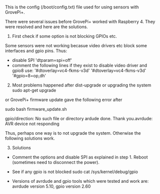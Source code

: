This is the config (/boot/config.txt) file used for using sensors with GrovePi+. 

There were several issues before GrovePi+ worked with Raspberry 4. They were resolved and here are the solutions.

1. First check if some option is not blocking GPIOs etc. 

Some sensors were not working becasue video drivers etc block some interfaces and gpio pins. Thus:

  - disable SPI 
'dtparam=spi=off'
 - comment the following lines if they exist to disable video driver and gpio8 use:
'#dtoverlay=vc4-fkms-v3d'
'#dtoverlay=vc4-fkms-v3d'
'#gpio=8=op,dh'

2. Most problems happened after dist-upgrade or upgrading the system sudo apt-get upgrade

or GrovePi+ firmware update gave the following error after 

sudo bash firmware_update.sh

gpio/direction: No such file or directory
ardude done. Thank you.avrdude: AVR device not responding

Thus, perhaps one way is to not upgrade the system. Otherwise the following solutions work.

3. Solutions

- Comment the options and disable SPI as explained in step 1. Reboot (sometimes need to disconnect the power).

- See if any gpio is not blocked
sudo cat /sys/kernel/debug/gpio

- Versions of avrdude and gpio tools which were tested and work are:
avrdude version 5.10, gpio version 2.60


